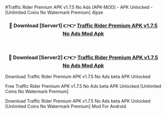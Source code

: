#Traffic Rider Premium APK v1.7.5 No Ads [APK-MOD] - APK Unlocked - [Unlimited Coins No Watermark Premium] 4lpze



<div align="center">

<h3>🔴 Download [Server1] 👉👉 <a href="https://momento.my/?title=Traffic_Rider_Premium_APK_v1.7.5_No_Ads">Traffic Rider Premium APK v1.7.5 No Ads Mod Apk</a></h3><br>

<h3>🔴 Download [Server2] 👉👉 <a href="https://momento.my/?title=Traffic_Rider_Premium_APK_v1.7.5_No_Ads">Traffic Rider Premium APK v1.7.5 No Ads Mod Apk</a></h3>
</div>



Download Traffic Rider Premium APK v1.7.5 No Ads beta APK Unlocked

Free Traffic Rider Premium APK v1.7.5 No Ads beta APK Unlocked [Unlimited Coins No Watermark Premium]

Download Traffic Rider Premium APK v1.7.5 No Ads beta APK Unlocked [Unlimited Coins No Watermark Premium] Mod For Android
